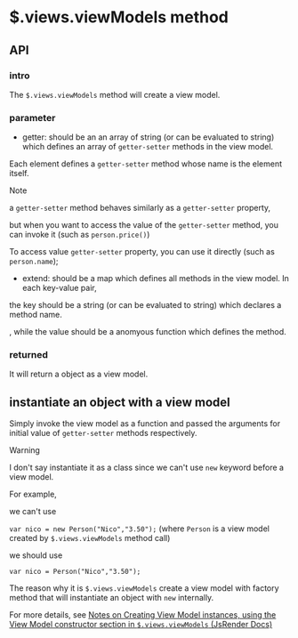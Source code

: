 # $.views.viewModels method
## API
### intro
The `$.views.viewModels` method will create a view model.

### parameter
+ getter: should be an an array of string (or can be evaluated to string) which defines an array of `getter-setter` methods in the view model.

Each element defines a `getter-setter` method whose name is the element itself. 

> [!NOTE]
> a `getter-setter` method behaves similarly as a `getter-setter` property,
>
> but when you want to access the value of the `getter-setter` method, you can invoke it (such as `person.price()`)
>
> To access value `getter-setter` property, you can use it directly (such as `person.name`);

+ extend: should be a map which defines all methods in the view model. In each key-value pair,

the key should be a string (or can be evaluated to string) which declares a method name.

, while the value should be a anomyous function which defines the method.

### returned
It will return a object as a view model.

## instantiate an object with a view model
Simply invoke the view model as a function and passed the arguments for initial value of `getter-setter` methods respectively.

> [!WARNING]
> I don't say instantiate it as a class since we can't use `new` keyword before a view model.
>
> For example,
>
> we can't use
> 
> `var nico = new Person("Nico","3.50");` (where `Person` is a view model created by `$.views.viewModels` method call)
>
> we should use
> 
> `var nico = Person("Nico","3.50");`
>
> The reason why it is `$.views.viewModels` create a view model with factory method that will instantiate an object with `new` internally.
>
> For more details, see [Notes on Creating View Model instances, using the View Model constructor section in `$.views.viewModels` (JsRender Docs)](https://www.jsviews.com/#viewmodelsapi@construct)
